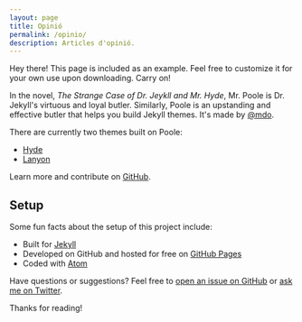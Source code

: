 ```yaml
---
layout: page
title: Opinió
permalink: /opinio/
description: Articles d'opinió.
---
```


<p class="message">
  Hey there! This page is included as an example. Feel free to customize it for your own use upon downloading. Carry on!
</p>

In the novel, _The Strange Case of Dr. Jeykll and Mr. Hyde_, Mr. Poole is Dr. Jekyll's virtuous and loyal butler. Similarly, Poole is an upstanding and effective butler that helps you build Jekyll themes. It's made by [@mdo](https://twitter.com/mdo).

There are currently two themes built on Poole:

- [Hyde](http://hyde.getpoole.com)
- [Lanyon](http://lanyon.getpoole.com)

Learn more and contribute on [GitHub](https://github.com/poole).

## Setup

Some fun facts about the setup of this project include:

- Built for [Jekyll](https://jekyllrb.com)
- Developed on GitHub and hosted for free on [GitHub Pages](https://pages.github.com)
- Coded with [Atom](https://atom.io)

Have questions or suggestions? Feel free to [open an issue on GitHub](https://github.com/poole/issues/new) or [ask me on Twitter](https://twitter.com/mdo).

Thanks for reading!

